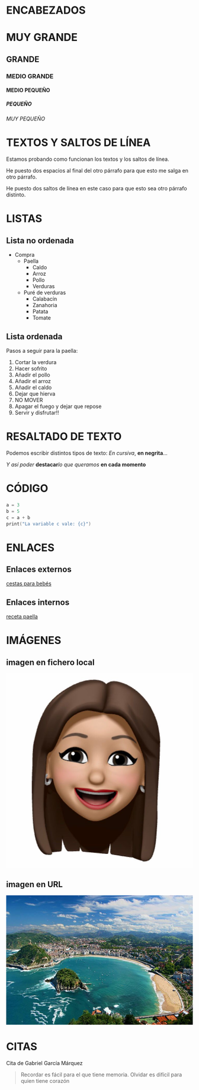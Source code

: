 # ENCABEZADOS


# MUY GRANDE
## GRANDE
### MEDIO GRANDE
#### MEDIO PEQUEÑO
##### PEQUEÑO
###### MUY PEQUEÑO 


# TEXTOS Y SALTOS DE LÍNEA

Estamos probando como funcionan los textos y los saltos de línea.  

He puesto dos espacios al final del otro párrafo para que esto me salga en otro párrafo.


He puesto dos saltos de línea en este caso para que esto sea otro párrafo distinto.

# LISTAS
## Lista no ordenada
* Compra
  * Paella
    * Caldo
    * Arroz
    * Pollo
    * Verduras
  * Puré de verduras
    * Calabacín
    * Zanahoria
    * Patata
    * Tomate

## Lista ordenada
Pasos a seguir para la paella:  
1. Cortar la verdura
2. Hacer sofrito
3. Añadir el pollo
4. Añadir el arroz
5. Añadir el caldo
6. Dejar que hierva
7. NO MOVER
8. Apagar el fuego y dejar que repose
9. Servir y disfrutar!!

# RESALTADO DE TEXTO
Podemos escribir distintos tipos de texto: *En cursiva*, **en negrita**... 

 *Y así poder* **destacar***lo que queramos* **en cada momento**


# CÓDIGO
```swift
a = 3
b = 5
c = a + b
print("La variable c vale: {c}")
```

# ENLACES
## Enlaces externos
[cestas para bebés](https://www.instagram.com/monerias_bebe_/)

## Enlaces internos
[receta paella](#Lista-ordenada)

# IMÁGENES
## imagen en fichero local
![](imagen.jpeg)

## imagen en URL

![](https://raw.githubusercontent.com/cvillarr/2019-2020-CSAAI-Practicas/master/P1/san_sebastian.jpg)

# CITAS

Cita de Gabriel García Márquez
> Recordar es fácil para el que tiene memoria. Olvidar es difícil para quien tiene corazón